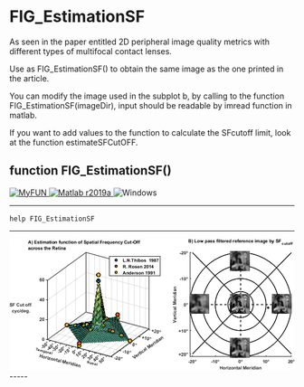 # FIG_EstimationSF

As seen in the paper entitled 2D peripheral image quality metrics with different types of multifocal contact lenses.

Use as FIG_EstimationSF() to obtain the same image as the one printed in the article.


You can modify the image used in the subplot b, by calling to the function FIG_EstimationSF(imageDir), input should be readable by imread
function in matlab.


If you want to add values to the function to calculate the SFcutoff limit, look at the function estimateSFCutOFF.



## function FIG_EstimationSF()
<a href="https://cordis.europa.eu/project/rcn/198506/en">![MyFUN](https://img.shields.io/badge/MYFUN-675137-003399?logo=data:image/svg+xml;base64,PHN2ZyB4bWxucz0iaHR0cDovL3d3dy53My5vcmcvMjAwMC9zdmciIHhtbG5zOnhsaW5rPSJodHRw%0D%0AOi8vd3d3LnczLm9yZy8xOTk5L3hsaW5rIiB2aWV3Qm94PSIwIDAgODEwIDU0MCI+CjxkZXNjPkV1%0D%0Acm9wZWFuIGZsYWc8L2Rlc2M+CjxkZWZzPgo8ZyBpZD0icyI+CjxnIGlkPSJjIj4KPHBhdGggaWQ9%0D%0AInQiIGQ9Ik0wLDB2MWgwLjV6IiB0cmFuc2Zvcm09InRyYW5zbGF0ZSgwLC0xKXJvdGF0ZSgxOCki%0D%0ALz4KPHVzZSB4bGluazpocmVmPSIjdCIgdHJhbnNmb3JtPSJzY2FsZSgtMSwxKSIvPgo8L2c+Cjxn%0D%0AIGlkPSJhIj4KPHVzZSB4bGluazpocmVmPSIjYyIgdHJhbnNmb3JtPSJyb3RhdGUoNzIpIi8+Cjx1%0D%0Ac2UgeGxpbms6aHJlZj0iI2MiIHRyYW5zZm9ybT0icm90YXRlKDE0NCkiLz4KPC9nPgo8dXNlIHhs%0D%0AaW5rOmhyZWY9IiNhIiB0cmFuc2Zvcm09InNjYWxlKC0xLDEpIi8+CjwvZz4KPC9kZWZzPgo8cmVj%0D%0AdCBmaWxsPSIjMDM5IiB3aWR0aD0iODEwIiBoZWlnaHQ9IjU0MCIvPgo8ZyBmaWxsPSIjZmMwIiB0%0D%0AcmFuc2Zvcm09InNjYWxlKDMwKXRyYW5zbGF0ZSgxMy41LDkpIj4KPHVzZSB4bGluazpocmVmPSIj%0D%0AcyIgeT0iLTYiLz4KPHVzZSB4bGluazpocmVmPSIjcyIgeT0iNiIvPgo8ZyBpZD0ibCI+Cjx1c2Ug%0D%0AeGxpbms6aHJlZj0iI3MiIHg9Ii02Ii8+Cjx1c2UgeGxpbms6aHJlZj0iI3MiIHRyYW5zZm9ybT0i%0D%0Acm90YXRlKDE1MCl0cmFuc2xhdGUoMCw2KXJvdGF0ZSg2NikiLz4KPHVzZSB4bGluazpocmVmPSIj%0D%0AcyIgdHJhbnNmb3JtPSJyb3RhdGUoMTIwKXRyYW5zbGF0ZSgwLDYpcm90YXRlKDI0KSIvPgo8dXNl%0D%0AIHhsaW5rOmhyZWY9IiNzIiB0cmFuc2Zvcm09InJvdGF0ZSg2MCl0cmFuc2xhdGUoMCw2KXJvdGF0%0D%0AZSgxMikiLz4KPHVzZSB4bGluazpocmVmPSIjcyIgdHJhbnNmb3JtPSJyb3RhdGUoMzApdHJhbnNs%0D%0AYXRlKDAsNilyb3RhdGUoNDIpIi8+CjwvZz4KPHVzZSB4bGluazpocmVmPSIjbCIgdHJhbnNmb3Jt%0D%0APSJzY2FsZSgtMSwxKSIvPgo8L2c+Cjwvc3ZnPgo=)
<a href="https://matlab.mathworks.com">![Matlab r2019a](https://img.shields.io/badge/Matlab-R2019a-red?logo=Mathworks) </a>
![Windows](https://img.shields.io/badge/OS-Windows-666666?logo=Microsoft) 

-----
```
help FIG_EstimationSF
```
-----

<img src="https://github.com/mikelgg93/FIG_EstimationSF/blob/master/20191014_Article_IMG.png">
-----

